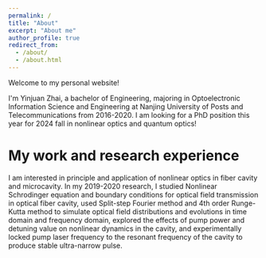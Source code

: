 ```yaml
---
permalink: /
title: "About"
excerpt: "About me"
author_profile: true
redirect_from: 
  - /about/
  - /about.html
---
```


Welcome to my personal website!

I'm Yinjuan Zhai, a bachelor of Engineering, majoring in Optoelectronic Information Science and Engineering at Nanjing University of Posts and Telecommunications from 2016-2020. I am looking for a PhD position this year for 2024 fall in nonlinear optics and quantum optics!

My work and research experience
======
I am interested in principle and application of nonlinear optics in fiber cavity and microcavity. In my 2019-2020 research, I studied Nonlinear Schrodinger equation and boundary conditions for optical field transmission in optical fiber cavity, used Split-step Fourier method and 4th order Runge-Kutta method to simulate optical field distributions and evolutions in time domain and frequency domain, explored the effects of pump power and detuning value on nonlinear dynamics in the cavity, and experimentally locked pump laser frequency to the resonant frequency of the cavity to produce stable ultra-narrow pulse. 
